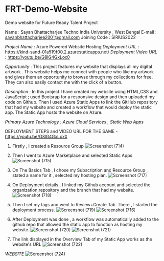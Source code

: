 # FRT-Demo-Website
Demo website for Future Ready Talent Project

Name : Sayan Bhattacharjee
Techno India University , West Bengal
E-mail : sayanbhattacharjee2001@gmail.com
Joining Code : SIRIUS2022

*Project Name* : Azure Powered Website Hosting
*Deployment URL* : https://kind-sand-01a519f00.2.azurestaticapps.net/
*Deployment Video URL* : https://youtu.be/G8lG4GxLox0

*Opportunity* : This project features my website that displays all my digital artwork . This website helps me connect with people who like my artwork and gives them an opportunity to browse through my collections for free. They can also easily contact me with the click of a button.


*Description* : In this project I have created my website using HTML,CSS and JavaScript ; used Bootsrap for a responsive design and then uploaded my code on Github. Then I used Azure Static Apps to link the GitHub repository that had my website and created a workflow that would deploy the static app. The Static App hosts the website on Azure.

_*Primary Azure Technology* : Azure Cloud Services , Static Web Apps_


DEPLOYMENT STEPS and VIDEO URL FOR THE SAME - https://youtu.be/G8lG4GxLox0

1) Firstly , I created a Resource Group
![Screenshot (714)](https://user-images.githubusercontent.com/111327101/209776277-d6db57d8-5d8f-44e2-a439-df4047a9a88b.png)

2) Then I went to Azure Marketplace and selected Static Apps.
![Screenshot (715)](https://user-images.githubusercontent.com/111327101/209776414-7ab460e8-9821-4ffe-910d-00b629ddbf57.png)

3) On The Basics Tab , I chose my Subscription and Resource Group , stated a name for it , selected my hosting plan. 
![Screenshot (717)](https://user-images.githubusercontent.com/111327101/209776464-cf4b77c4-8e51-4c96-96ef-752744af680e.png)

4) On Deployment details , I linked my Github account and selected the organization,repository and the branch that had my website.
![Screenshot (718)](https://user-images.githubusercontent.com/111327101/209776646-c632d4ae-9949-4993-8d04-9b8dfecde4f5.png)

5) Then I set my tags and went to Review+Create Tab. There , I started the deployment process.
![Screenshot (719)](https://user-images.githubusercontent.com/111327101/209776820-f6798f8b-fdc2-4776-86a9-e0ce1ff9b2f6.png)
![Screenshot (716)](https://user-images.githubusercontent.com/111327101/209776695-52334ed3-c6f4-4f4a-b96a-37b1f329d8fb.png)

6) After Deployment was done , a workflow was automatically added to the github repo that allowed the static app to function as hosting my website. 
![Screenshot (720)](https://user-images.githubusercontent.com/111327101/209776905-fcf09546-46aa-49a8-acc2-a42397192124.png)
![Screenshot (721)](https://user-images.githubusercontent.com/111327101/209776956-e2b7ecad-74cc-4b0a-b41e-95f13d51e4ea.png)

7) The link displayed in the Overview Tab of my Static App works as the website's URL
![Screenshot (722)](https://user-images.githubusercontent.com/111327101/209777016-f4bb0ab0-bd74-4aa0-9fe2-2393674b208a.png)

_WEBSITE_
![Screenshot (724)](https://user-images.githubusercontent.com/111327101/209777251-ef1b12fe-9c43-4cbf-9e54-f042b7329254.png)


